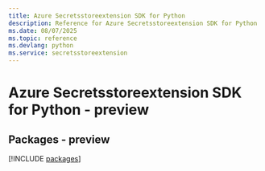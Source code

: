 ```yaml
---
title: Azure Secretsstoreextension SDK for Python
description: Reference for Azure Secretsstoreextension SDK for Python
ms.date: 08/07/2025
ms.topic: reference
ms.devlang: python
ms.service: secretsstoreextension
---
```

# Azure Secretsstoreextension SDK for Python - preview
## Packages - preview
[!INCLUDE [packages](secretsstoreextension-index.md)]